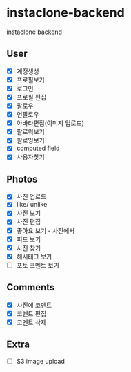 # instaclone-backend

instaclone backend

## User

- [x] 계정생성
- [x] 프로필보기
- [x] 로그인
- [x] 프로필 편집
- [x] 팔로우
- [x] 언팔로우
- [x] 아바타편집(이미지 업로드)
- [x] 팔로워보기
- [x] 팔로잉보기
- [x] computed field
- [x] 사용자찾기

## Photos

- [x] 사진 업로드
- [x] like/ unlike
- [x] 사진 보기
- [x] 사진 편집
- [x] 좋아요 보기 - 사진에서
- [x] 피드 보기
- [x] 사진 찾기
- [x] 해시태그 보기
- [ ] 포토 코멘트 보기

## Comments

- [x] 사진에 코멘트
- [x] 코멘트 편집
- [x] 코멘트 삭제

## Extra

- [ ] S3 image upload
